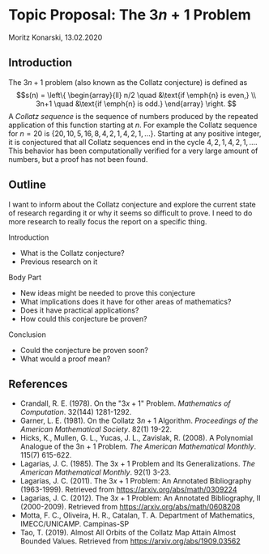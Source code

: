 # Topic Proposal: The $3n+1$ Problem

Moritz Konarski, 13.02.2020          

## Introduction

The $3n+1$ problem (also known as the Collatz conjecture) is defined as 
$$s(n) = \left\{
    \begin{array}{ll}
        n/2  \quad &\text{if \emph{n} is even,} \\
        3n+1 \quad &\text{if \emph{n} is odd.}
    \end{array}
\right.
$$
A _Collatz sequence_ is the sequence of numbers produced by the repeated
application of this function starting at $n$. For example the Collatz sequence
for $n=20$ is $\{20,10,5,16,8,4,2,1,4,2,1,\dots\}$. Starting at any positive 
integer, it is conjectured that all Collatz sequences end in the cycle 
$4,2,1,4,2,1,\dots$. This behavior has been computationally verified for a 
very large amount of numbers, but a proof has not been found.

## Outline

I want to inform about the Collatz conjecture and explore the current state of
research regarding it or why it seems so difficult to prove. I need to do more
research to really focus the report on a specific thing.

Introduction

- What is the Collatz conjecture?
- Previous research on it

Body Part

- New ideas might be needed to prove this conjecture
- What implications does it have for other areas of mathematics?
- Does it have practical applications?
- How could this conjecture be proven?

Conclusion

- Could the conjecture be proven soon?
- What would a proof mean?

## References

- Crandall, R. E. (1978). On the "$3x + 1$" Problem. _Mathematics of
Computation_. 32(144) 1281-1292.
- Garner, L. E. (1981). On the Collatz $3n+1$ Algorithm. _Proceedings of the
American Mathematical Society_. 82(1) 19-22.
- Hicks, K., Mullen, G. L., Yucas, J. L., Zavislak, R. (2008). A Polynomial
Analogue of the 3n + 1 Problem. _The American Mathematical Monthly_. 115(7)
615-622.
- Lagarias, J. C. (1985). The 3x + 1 Problem and Its Generalizations. _The
American Mathematical Monthly_. 92(1) 3-23.
- Lagarias, J. C. (2011). The $3x+1$ Problem: An Annotated Bibliography
(1963-1999). Retrieved from https://arxiv.org/abs/math/0309224
- Lagarias, J. C. (2012). The $3x+1$ Problem: An Annotated Bibliography, II
(2000-2009). Retrieved from https://arxiv.org/abs/math/0608208
- Motta, F. C., Oliveira, H. R., Catalan, T. A. Department of Mathematics,
IMECC/UNICAMP. Campinas-SP
- Tao, T. (2019). Almost All Orbits of the Collatz Map Attain Almost Bounded
Values. Retrieved from https://arxiv.org/abs/1909.03562
